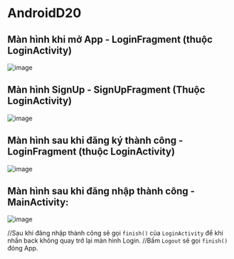 # AndroidD20
## Màn hình khi mở App - LoginFragment (thuộc LoginActivity)

![image](https://user-images.githubusercontent.com/84552830/181234862-6ae26fbb-f0ee-46ac-a343-9da2a4b99728.png)


## Màn hình SignUp - SignUpFragment (Thuộc LoginActivity)
![image](https://user-images.githubusercontent.com/84552830/181235112-d327bcbc-9ead-4662-8173-8cf78de20fbf.png)

## Màn hình sau khi đăng ký thành công - LoginFragment (thuộc LoginActivity)
![image](https://user-images.githubusercontent.com/84552830/181235411-06fb8497-6789-4907-b10f-2b6c94521677.png)

## Màn hình sau khi đăng nhập thành công - MainActivity:
![image](https://user-images.githubusercontent.com/84552830/181235466-a57b2a58-3af2-4a73-81e9-fd22222aa33d.png)

//Sau khi đăng nhập thành công sẽ gọi `finish()` của `LoginActivity` để khi nhấn back không quay trở lại màn hình Login.
//Bấm `Logout` sẽ gọi `finish()` đóng App.
